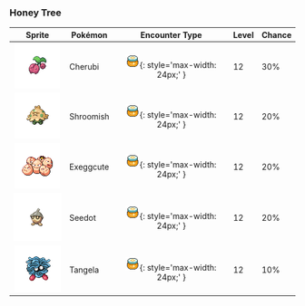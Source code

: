 ### Honey Tree

| Sprite | Pokémon | Encounter Type | Level | Chance |
|:------:|---------|:--------------:|-------|--------|
| ![Cherubi](../../assets/sprites/cherubi/front.gif "Cherubi") | Cherubi | ![Honey Tree](../../assets/encounter_types/honey_tree.png "Honey Tree"){: style='max-width: 24px;' } | 12 | 30% |
| ![Shroomish](../../assets/sprites/shroomish/front.gif "Shroomish") | Shroomish | ![Honey Tree](../../assets/encounter_types/honey_tree.png "Honey Tree"){: style='max-width: 24px;' } | 12 | 20% |
| ![Exeggcute](../../assets/sprites/exeggcute/front.gif "Exeggcute") | Exeggcute | ![Honey Tree](../../assets/encounter_types/honey_tree.png "Honey Tree"){: style='max-width: 24px;' } | 12 | 20% |
| ![Seedot](../../assets/sprites/seedot/front.gif "Seedot") | Seedot | ![Honey Tree](../../assets/encounter_types/honey_tree.png "Honey Tree"){: style='max-width: 24px;' } | 12 | 20% |
| ![Tangela](../../assets/sprites/tangela/front.gif "Tangela") | Tangela | ![Honey Tree](../../assets/encounter_types/honey_tree.png "Honey Tree"){: style='max-width: 24px;' } | 12 | 10% |


